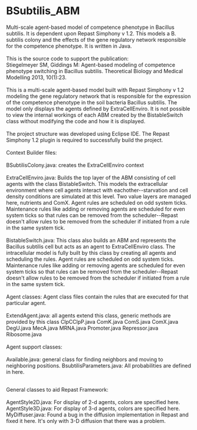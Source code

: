 BSubtilis_ABM
=============

Multi-scale agent-based model of competence phenotype in Bacillus subtilis.  It is dependent upon Repast Simphony v 1.2.  This models a B. subtilis colony and the effects of the gene regulatory network responsible for the competence phenotype.  It is written in Java. <br><br>
This is the source code to support the publication:<br>
Stiegelmeyer SM, Giddings M: Agent-based modeling of competence phenotype switching in Bacillus subtilis. Theoretical Biology and Medical Modelling 2013, 10(1):23. 
<br><br>
This is a multi-scale agent-based model built with Repast Simphony v 1.2 modeling the
gene regulatory network that is responsible for the expression of the competence
phenotype in the soil bacteria Bacillus subtilis. The model only displays the agents defined
by ExtraCellEnviro.  It is not possible to view the internal workings of each ABM created by 
the BistableSwitch class without modifying the code and how it is displayed.
<br><br>
The project structure was developed using Eclipse IDE.  The Repast Simphony 1.2 plugin 
is required to successfully build the project.
<br><br>
Context Builder files:
<br><br>
BSubtilisColony.java: creates the ExtraCellEnviro context
<br><br>
ExtraCellEnviro.java: Builds the top layer of the ABM consisting of cell agents with the class 
BistableSwitch.  This models the extracellular environment where cell agents interact with 
eachother--starvation and cell density conditions are simulated at this level.  Two value layers 
are managed here, nutrients and ComX. Agent rules are scheduled on odd system ticks.  
Maintenance rules like adding or removing agents are scheduled for even system ticks so that
rules can be removed from the scheduler--Repast doesn't allow rules to be removed from the 
scheduler if initiated from a rule in the same system tick.
<br><br>
BistableSwitch.java: This class also builds an ABM and represents the Bacillus subtilis cell but 
acts as an agent to ExtraCellEnviro class.  The intracellular model is fully built by this class by 
creating all agents and scheduling the rules.  Agent rules are scheduled on odd system ticks.  
Maintenance rules like adding or removing agents are scheduled for even system ticks so that
rules can be removed from the scheduler--Repast doesn't allow rules to be removed from the 
scheduler if initiated from a rule in the same system tick.
<br><br>
Agent classes:  Agent class files contain the rules that are executed for that particular agent.
<br><br>
ExtendAgent.java:  all agents extend this class, generic methods are provided by this class
ClpCClpP.java
ComK.java
ComS.java
ComX.java
DegU.java
MecA.java
MRNA.java
Promoter.java
Repressor.java
Ribosome.java
<br><br>
Agent support classes:
<br><br>
Available.java: general class for finding neighbors and moving to neighboring positions.
BsubtilisParameters.java: All probabilities are defined in here.
<br><br>

General classes to aid Repast Framework:
<br><br>
AgentStyle2D.java:  For display of 2-d agents, colors are specified here.
AgentStyle3D.java:  For display of 3-d agents, colors are specified here.
MyDiffuser.java: Found a bug in the diffusion implementation in Repast and fixed it here.  It's only 
with 3-D diffusion that there was a problem.
